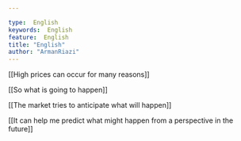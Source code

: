 ```yaml
---

type:  English
keywords:  English
feature:  English
title: "English"
author: "ArmanRiazi"
---
```



[[High prices can occur for many reasons]]

[[So what is going to happen]]

[[The market tries to anticipate what will happen]]

[[It can help me predict what might happen from a perspective in the future]]